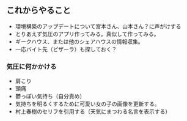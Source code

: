 ## これからやること
- 環境構築のアップデートについて宮本さん、山本さん？に声がけする
- とりあえず気圧のアプリ作ってみる。真似して作ってみる。
- ギークハウス、または他のシェアハウスの情報収集。
- 一応バイト先（ピザーラ）も探しておく？

### 気圧に何かかける
- 肩こり
- 頭痛
- 鬱っぽい気持ち（自分責め）
- 気持ちを明るくするために可愛い女の子の画像を更新する。
- 村上春樹のセリフを引用する（天気にまつわる名言を表示する）